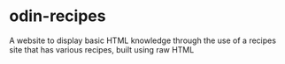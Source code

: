 # odin-recipes
A website to display basic HTML knowledge through the use of a recipes
site that has various recipes, built using raw HTML
